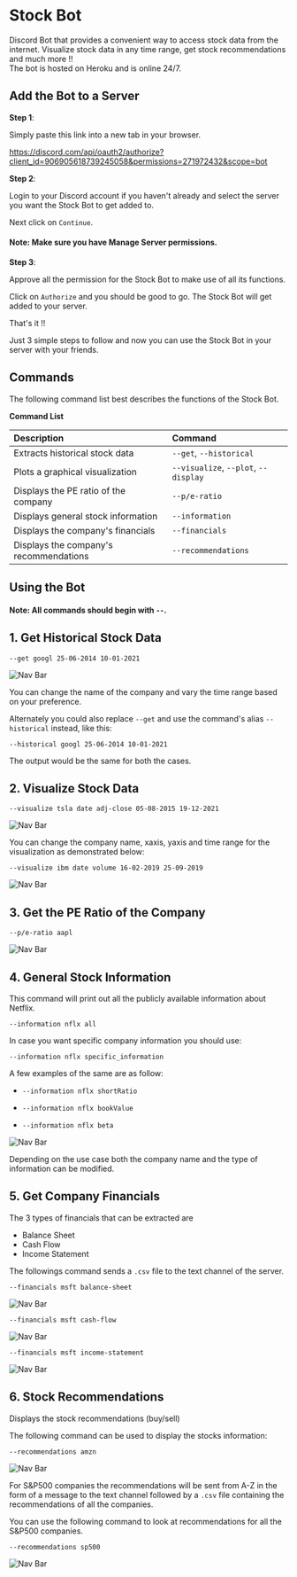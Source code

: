# Stock Bot

Discord Bot that provides a convenient way to access stock data from the internet. Visualize stock data in any time range, get stock recommendations and much more !!   
The bot is hosted on Heroku and is online 24/7.

## Add the Bot to a Server

**Step 1**: 

Simply paste this link into a new tab in your browser.

https://discord.com/api/oauth2/authorize?client_id=906905618739245058&permissions=271972432&scope=bot

**Step 2**: 

Login to your Discord account if you haven't already and select the server you want the Stock Bot to get added to.

Next click on `Continue`.

#### Note: Make sure you have Manage Server permissions.

**Step 3**:

Approve all the permission for the Stock Bot to make use of all its functions.

Click on `Authorize` and you should be good to go. The Stock Bot will get added to your server.

That's it !!

Just 3 simple steps to follow and now you can use the Stock Bot in your server with your friends.

## Commands

The following command list best describes the functions of the Stock Bot.

**Command List**

| Description                             | Command                                                   |
| :-------------------------------------- | :-------------------------------------------------------- |
| Extracts historical stock data          | `--get`, `--historical`                                   |
| Plots a graphical visualization         | `--visualize`, `--plot`, `--display`                      |
| Displays the PE ratio of the company    | `--p/e-ratio`                                             |
| Displays general stock information      | `--information`                                           |
| Displays the company's financials       | `--financials`                                            |
| Displays the company's recommendations  | `--recommendations`                                       |

## Using the Bot

#### Note: All commands should begin with `--`.

## 1. Get Historical Stock Data

```--get googl 25-06-2014 10-01-2021```

![Nav Bar](https://github.com/rprkh/Stock-Bot/blob/main/images/h3.PNG)

You can change the name of the company and vary the time range based on your preference. 

Alternately you could also replace `--get` and use the command's alias `--historical` instead, like this:

```--historical googl 25-06-2014 10-01-2021```

The output would be the same for both the cases.

## 2. Visualize Stock Data

```--visualize tsla date adj-close 05-08-2015 19-12-2021```

![Nav Bar](https://github.com/rprkh/Stock-Bot/blob/main/images/h4.PNG)

You can change the company name, xaxis, yaxis and time range for the visualization as demonstrated below:

```--visualize ibm date volume 16-02-2019 25-09-2019```

![Nav Bar](https://github.com/rprkh/Stock-Bot/blob/main/images/h5.PNG)

## 3. Get the PE Ratio of the Company

```--p/e-ratio aapl```

![Nav Bar](https://github.com/rprkh/Stock-Bot/blob/main/images/h6.PNG)

## 4. General Stock Information

This command will print out all the publicly available information about Netflix.

```--information nflx all```

In case you want specific company information you should use:

```--information nflx specific_information```

A few examples of the same are as follow:

 - ```--information nflx shortRatio```

 - ```--information nflx bookValue```

 - ```--information nflx beta```

![Nav Bar](https://github.com/rprkh/Stock-Bot/blob/main/images/h7.PNG)

Depending on the use case both the company name and the type of information can be modified.

## 5. Get Company Financials

The 3 types of financials that can be extracted are
 - Balance Sheet
 - Cash Flow
 - Income Statement

The followings command sends a `.csv` file to the text channel of the server.

```--financials msft balance-sheet```

![Nav Bar](https://github.com/rprkh/Stock-Bot/blob/main/images/h8.PNG)

```--financials msft cash-flow```

![Nav Bar](https://github.com/rprkh/Stock-Bot/blob/main/images/h9.PNG)

```--financials msft income-statement```

![Nav Bar](https://github.com/rprkh/Stock-Bot/blob/main/images/h10.PNG)

## 6. Stock Recommendations

Displays the stock recommendations (buy/sell)

The following command can be used to display the stocks information:

```--recommendations amzn```

![Nav Bar](https://github.com/rprkh/Stock-Bot/blob/main/images/h11.PNG)

For S&P500 companies the recommendations will be sent from A-Z in the form of a message to the text channel followed by a `.csv` file containing the recommendations of all the companies.

You can use the following command to look at recommendations for all the S&P500 companies.

```--recommendations sp500```

![Nav Bar](https://github.com/rprkh/Stock-Bot/blob/main/images/h12.PNG)